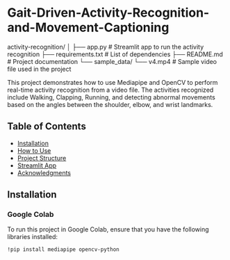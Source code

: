 # Gait-Driven-Activity-Recognition-and-Movement-Captioning

activity-recognition/
│
├── app.py                   # Streamlit app to run the activity recognition
├── requirements.txt         # List of dependencies
├── README.md                # Project documentation
└── sample_data/
    └── v4.mp4               # Sample video file used in the project

This project demonstrates how to use Mediapipe and OpenCV to perform real-time activity recognition from a video file. The activities recognized include Walking, Clapping, Running, and detecting abnormal movements based on the angles between the shoulder, elbow, and wrist landmarks.

## Table of Contents
- [Installation](#installation)
- [How to Use](#how-to-use)
- [Project Structure](#project-structure)
- [Streamlit App](#streamlit-app)
- [Acknowledgments](#acknowledgments)

## Installation

### Google Colab
To run this project in Google Colab, ensure that you have the following libraries installed:

```bash
!pip install mediapipe opencv-python
